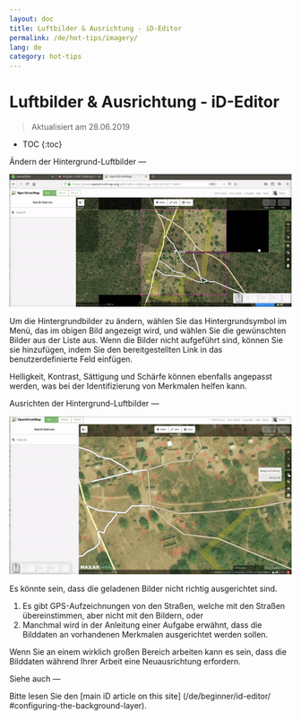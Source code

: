```yaml
---
layout: doc
title: Luftbilder & Ausrichtung - iD-Editor
permalink: /de/hot-tips/imagery/
lang: de
category: hot-tips
---
```


Luftbilder & Ausrichtung - iD-Editor
============

> Aktualisiert am 28.06.2019

- TOC
{:toc}

Ändern der Hintergrund-Luftbilder
—

![aerial][]

Um die Hintergrundbilder zu ändern, wählen Sie das Hintergrundsymbol im Menü, das im obigen Bild angezeigt wird, und wählen Sie die gewünschten Bilder aus der Liste aus. Wenn die Bilder nicht aufgeführt sind, können Sie sie hinzufügen, indem Sie den bereitgestellten Link in das benutzerdefinierte Feld einfügen.

Helligkeit, Kontrast, Sättigung und Schärfe können ebenfalls angepasst werden, was bei der Identifizierung von Merkmalen helfen kann.

Ausrichten der Hintergrund-Luftbilder
—

![align][]

Es könnte sein, dass die geladenen Bilder nicht richtig ausgerichtet sind.

1.  Es gibt GPS-Aufzeichnungen von den Straßen, welche mit den Straßen übereinstimmen, aber nicht mit den Bildern, oder
2.  Manchmal wird in der Anleitung einer Aufgabe erwähnt, dass die Bilddaten an vorhandenen Merkmalen ausgerichtet werden sollen.


Wenn Sie an einem wirklich großen Bereich arbeiten kann es sein, dass die Bilddaten während Ihrer Arbeit eine Neuausrichtung erfordern.

Siehe auch
—

Bitte lesen Sie den [main iD article on this site] (/de/beginner/id-editor/ #configuring-the-background-layer).

[aerial]: /images/hot-tips/aerial.gif "iD editor - changing the background imagery"
[align]:/images/hot-tips/align.gif "iD editor - aligning the imagery"
[keymon]:/images/hot-tips/keymon.png
[OSM-TM-video]: /images/hot-tips/OSM-TM-video.png "Humanitarian OpenStreetMap Team - Tasking Manager Tutorial Videos"
